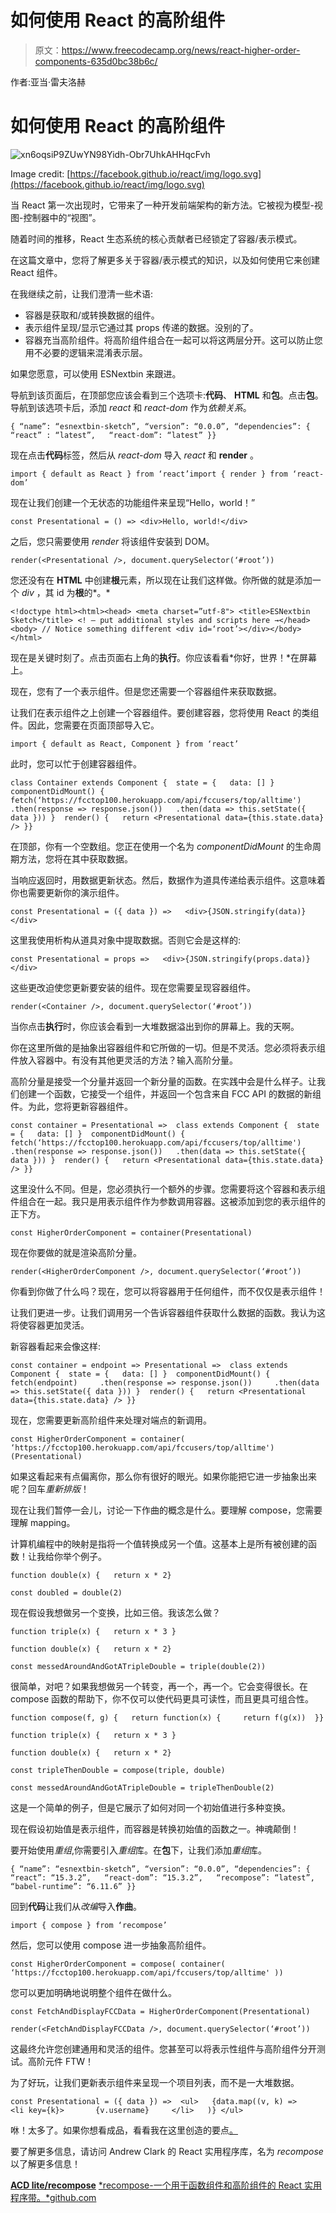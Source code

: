 # 如何使用 React 的高阶组件

> 原文：<https://www.freecodecamp.org/news/react-higher-order-components-635d0bc38b6c/>

作者:亚当·雷夫洛赫

# 如何使用 React 的高阶组件

![xn6oqsiP9ZUwYN98Yidh-Obr7UhkAHHqcFvh](img/2059265767796f865022851d1fcff6b2.png)

Image credit: [https://facebook.github.io/react/img/logo.svg](https://facebook.github.io/react/img/logo.svg)

当 React 第一次出现时，它带来了一种开发前端架构的新方法。它被视为模型-视图-控制器中的“视图”。

随着时间的推移，React 生态系统的核心贡献者已经锁定了容器/表示模式。

在这篇文章中，您将了解更多关于容器/表示模式的知识，以及如何使用它来创建 React 组件。

在我继续之前，让我们澄清一些术语:

*   容器是获取和/或转换数据的组件。
*   表示组件呈现/显示它通过其 props 传递的数据。没别的了。
*   容器充当高阶组件。将高阶组件组合在一起可以将这两层分开。这可以防止您用不必要的逻辑来混淆表示层。

如果您愿意，可以使用 ESNextbin 来跟进。

导航到该页面后，在顶部您应该会看到三个选项卡:**代码**、 **HTML** 和**包**。点击**包**。导航到该选项卡后，添加 *react* 和 *react-dom* 作为*依赖关系*。

```
{ “name”: “esnextbin-sketch”, “version”: “0.0.0”, “dependencies”: {   “react” : “latest”,   “react-dom”: “latest” }}
```

现在点击**代码**标签，然后从 *react-dom* 导入 *react* 和 **render** 。

```
import { default as React } from ‘react’import { render } from ‘react-dom’
```

现在让我们创建一个无状态的功能组件来呈现“Hello，world！”

```
const Presentational = () => <div>Hello, world!</div>
```

之后，您只需要使用 *render* 将该组件安装到 DOM。

```
render(<Presentational />, document.querySelector(‘#root’))
```

您还没有在 **HTML** 中创建**根**元素，所以现在让我们这样做。你所做的就是添加一个 *div* ，其 id 为**根**的*。*

```
<!doctype html><html><head> <meta charset=”utf-8"> <title>ESNextbin Sketch</title> <! — put additional styles and scripts here →</head><body> // Notice something different <div id=‘root’></div></body></html>
```

现在是关键时刻了。点击页面右上角的**执行**。你应该看看*你好，世界！*在屏幕上。

现在，您有了一个表示组件。但是您还需要一个容器组件来获取数据。

让我们在表示组件之上创建一个容器组件。要创建容器，您将使用 React 的类组件。因此，您需要在页面顶部导入它。

```
import { default as React, Component } from ‘react’
```

此时，您可以忙于创建容器组件。

```
class Container extends Component {  state = {   data: [] }  componentDidMount() {   fetch(‘https://fcctop100.herokuapp.com/api/fccusers/top/alltime')   .then(response => response.json())   .then(data => this.setState({ data })) }  render() {   return <Presentational data={this.state.data} /> }}
```

在顶部，你有一个空数组。您正在使用一个名为 *componentDidMount* 的生命周期方法，您将在其中获取数据。

当响应返回时，用数据更新状态。然后，数据作为道具传递给表示组件。这意味着你也需要更新你的演示组件。

```
const Presentational = ({ data }) =>   <div>{JSON.stringify(data)}</div>
```

这里我使用析构从道具对象中提取数据。否则它会是这样的:

```
const Presentational = props =>   <div>{JSON.stringify(props.data)}</div>
```

这些更改迫使您更新要安装的组件。现在您需要呈现容器组件。

```
render(<Container />, document.querySelector(‘#root’))
```

当你点击**执行**时，你应该会看到一大堆数据溢出到你的屏幕上。我的天啊。

你在这里所做的是抽象出容器组件和它所做的一切。但是不灵活。您必须将表示组件放入容器中。有没有其他更灵活的方法？输入高阶分量。

高阶分量是接受一个分量并返回一个新分量的函数。在实践中会是什么样子。让我们创建一个函数，它接受一个组件，并返回一个包含来自 FCC API 的数据的新组件。为此，您将更新容器组件。

```
const container = Presentational =>  class extends Component {  state = {   data: [] }  componentDidMount() {   fetch(‘https://fcctop100.herokuapp.com/api/fccusers/top/alltime')   .then(response => response.json())   .then(data => this.setState({ data })) }  render() {   return <Presentational data={this.state.data} /> }}
```

这里没什么不同。但是，您必须执行一个额外的步骤。您需要将这个容器和表示组件组合在一起。我只是用表示组件作为参数调用容器。这被添加到您的表示组件的正下方。

```
const HigherOrderComponent = container(Presentational)
```

现在你要做的就是渲染高阶分量。

```
render(<HigherOrderComponent />, document.querySelector(‘#root’))
```

你看到你做了什么吗？现在，您可以将容器用于任何组件，而不仅仅是表示组件！

让我们更进一步。让我们调用另一个告诉容器组件获取什么数据的函数。我认为这将使容器更加灵活。

新容器看起来会像这样:

```
const container = endpoint => Presentational =>  class extends Component {  state = {   data: [] }  componentDidMount() {   fetch(endpoint)     .then(response => response.json())     .then(data => this.setState({ data })) }  render() {   return <Presentational data={this.state.data} /> }}
```

现在，您需要更新高阶组件来处理对端点的新调用。

```
const HigherOrderComponent = container(  ‘https://fcctop100.herokuapp.com/api/fccusers/top/alltime')(Presentational)
```

如果这看起来有点偏离你，那么你有很好的眼光。如果你能把它进一步抽象出来呢？回车*重新排版*！

现在让我们暂停一会儿，讨论一下作曲的概念是什么。要理解 compose，您需要理解 mapping。

计算机编程中的映射是指将一个值转换成另一个值。这基本上是所有被创建的函数！让我给你举个例子。

```
function double(x) {   return x * 2}
```

```
const doubled = double(2)
```

现在假设我想做另一个变换，比如三倍。我该怎么做？

```
function triple(x) {   return x * 3 }
```

```
function double(x) {   return x * 2}
```

```
const messedAroundAndGotATripleDouble = triple(double(2))
```

很简单，对吧？如果我想做另一个转变，再一个，再一个。它会变得很长。在 compose 函数的帮助下，你不仅可以使代码更具可读性，而且更具可组合性。

```
function compose(f, g) {   return function(x) {     return f(g(x))  }}
```

```
function triple(x) {   return x * 3 }
```

```
function double(x) {   return x * 2}
```

```
const tripleThenDouble = compose(triple, double)
```

```
const messedAroundAndGotATripleDouble = tripleThenDouble(2)
```

这是一个简单的例子，但是它展示了如何对同一个初始值进行多种变换。

现在假设初始值是表示组件，而容器是转换初始值的函数之一。神魂颠倒！

要开始使用*重组*,你需要引入*重组*库。在**包**下，让我们添加*重组*库。

```
{ “name”: “esnextbin-sketch”, “version”: “0.0.0”, “dependencies”: {   “react”: “15.3.2”,   “react-dom”: “15.3.2”,   “recompose”: “latest”,   “babel-runtime”: “6.11.6” }}
```

回到**代码**让我们从*改编*导入**作曲**。

```
import { compose } from ‘recompose’
```

然后，您可以使用 compose 进一步抽象高阶组件。

```
const HigherOrderComponent = compose( container(  ‘https://fcctop100.herokuapp.com/api/fccusers/top/alltime' ))
```

您可以更加明确地说明整个组件在做什么。

```
const FetchAndDisplayFCCData = HigherOrderComponent(Presentational)
```

```
render(<FetchAndDisplayFCCData />, document.querySelector(‘#root’))
```

这最终允许您创建通用和灵活的组件。您甚至可以将表示性组件与高阶组件分开测试。高阶元件 FTW！

为了好玩，让我们更新表示组件来呈现一个项目列表，而不是一大堆数据。

```
const Presentational = ({ data }) =>  <ul>   {data.map((v, k) =>      <li key={k}>       {v.username}     </li>   )} </ul>
```

咻！太多了。如果你想看成品，看看我在这里创造的要点[。](https://gist.github.com/arecvlohe/c5005643ea4fcb9637ccd9f60b98d305)

要了解更多信息，请访问 Andrew Clark 的 React 实用程序库，名为 *recompose* 以了解更多信息！

[**ACD lite/recompose**](https://github.com/acdlite/recompose)
[*recompose-一个用于函数组件和高阶组件的 React 实用程序带。*github.com](https://github.com/acdlite/recompose)